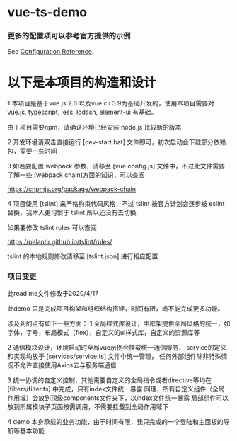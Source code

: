 # vue-ts-demo

### 更多的配置项可以参考官方提供的示例
See [Configuration Reference](https://cli.vuejs.org/config/).

# 以下是本项目的构造和设计
1 本项目是基于vue.js 2.6 以及vue cli 3.9为基础开发的，使用本项目需要对 vue.js, typescript, less, lodash, element-ui 有基础。

由于项目需要npm，请确认环境已经安装 node.js 比较新的版本

2 开发环境请双击直接运行 [dev-start.bat] 文件即可，初次启动会下载部分依赖包，需要一些时间

3 如若要配置 webpack 参数，请移至 [vue.config.js] 文件中，不过此文件需要了解一些 [webpack chain]方面的知识，可以查阅

https://cnpmjs.org/package/webpack-chain

4 项目使用 [tslint] 来严格约束代码风格，不过 tslint 按官方计划会逐步被 eslint 替换，我本人更习惯于 tslint 所以还没有去切换

如果要修改 tslint rules 可以查阅

https://palantir.github.io/tslint/rules/

tslint 的本地规则修改请移至 [tslint.json] 进行相应配置

### 项目变更

此read me文件修改于2020/4/17

此demo 只是完成项目构架和组织结构搭建，时间有限，尚不能完成更多功能。

涉及到的点有如下一些方面：
1 全局样式库设计，主框架提供全局风格的统一，如字体，字号，布局模式（flex），自定义的ui样式库，自定义的资源库等

2 通信模块设计，环境启动时全局vue示例会挂载统一通信服务，
  service的定义和实现均放于 [services/service.ts] 文件中统一管理，
  任何外部组件除非特殊情况不允许直接使用Axios去与服务端通信

3 统一协调的自定义控制，其他需要自定义的全局指令或者directive等均在 [filters/filter.ts] 中完成，只有index文件统一暴露
  同理，所有自定义组件（全局作用域）会放到顶级components文件夹下，以index文件统一暴露
  局部组件可以放到所属模块子页面按需调用，不需要挂载到全局作用域下

4 demo 本身承载的业务功能，由于时间有限，我只完成的一个登陆和主面板的导航等基本功能
